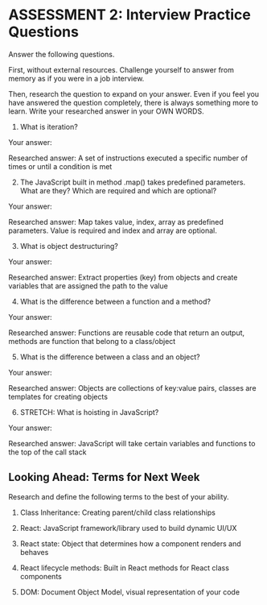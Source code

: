 # ASSESSMENT 2: Interview Practice Questions

Answer the following questions.

First, without external resources. Challenge yourself to answer from memory as if you were in a job interview.

Then, research the question to expand on your answer. Even if you feel you have answered the question completely, there is always something more to learn. Write your researched answer in your OWN WORDS.

1. What is iteration?

  Your answer:

  Researched answer: A set of instructions executed a specific number of times or until a condition is met



2. The JavaScript built in method .map() takes predefined parameters. What are they? Which are required and which are optional?

  Your answer:

  Researched answer: Map takes value, index, array as predefined parameters. Value is required and index and array are optional.



3. What is object destructuring?

  Your answer:

  Researched answer: Extract properties (key) from objects and create variables that are assigned the path to the value



4. What is the difference between a function and a method?

  Your answer:

  Researched answer: Functions are reusable code that return an output, methods are function that belong to a class/object



5. What is the difference between a class and an object?

  Your answer:

  Researched answer: Objects are collections of key:value pairs, classes are templates for creating objects



6. STRETCH: What is hoisting in JavaScript?

  Your answer:

  Researched answer: JavaScript will take certain variables and functions to the top of the call stack



## Looking Ahead: Terms for Next Week

Research and define the following terms to the best of your ability.

1. Class Inheritance: Creating parent/child class relationships

2. React: JavaScript framework/library used to build dynamic UI/UX

3. React state: Object that determines how a component renders and behaves

4. React lifecycle methods: Built in React methods for React class components

5. DOM: Document Object Model, visual representation of your code
